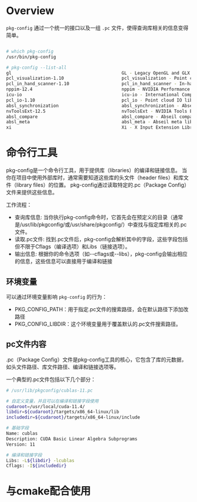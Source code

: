 # Overview

`pkg-config` 通过一个统一的接口以及一组 `.pc` 文件，使得查询库相关的信息变得简单。

```bash

# which pkg-config
/usr/bin/pkg-config

# pkg-config --list-all
gl                                          GL - Legacy OpenGL and GLX library and headers.
pcl_visualization-1.10                      pcl_visualization - Point cloud visualization library
pcl_in_hand_scanner-1.10                    pcl_in_hand_scanner - In-hand scanner for small objects
nppim-12.4                                  nppim - NVIDIA Performance Primitives - Image Processing - Morphological
icu-io                                      icu-io - International Components for Unicode: Stream and I/O Library
pcl_io-1.10                                 pcl_io - Point cloud IO library
absl_synchronization                        absl_synchronization - Abseil synchronization library
nvToolsExt-12.5                             nvToolsExt - NVIDIA Tools Extension
absl_compare                                absl_compare - Abseil compare library
absl_meta                                   absl_meta - Abseil meta library
xi                                          Xi - X Input Extension Library

```

# 命令行工具

pkg-config是一个命令行工具，用于提供库（libraries）的编译和链接信息。
当你在项目中使用外部库时，通常需要知道这些库的头文件（header files）和库文件（library files）的位置。
pkg-config通过读取特定的.pc（Package Config）文件来提供这些信息。

工作流程：
* 查询库信息: 当你执行pkg-config命令时，它首先会在预定义的目录（通常是/usr/lib/pkgconfig/或/usr/share/pkgconfig/）中查找与指定库相关的.pc文件。
* 读取.pc文件: 找到.pc文件后，pkg-config会解析其中的字段，这些字段包括但不限于Cflags（编译选项）和Libs（链接选项）。
* 输出信息: 根据你的命令选项（如--cflags或--libs），pkg-config会输出相应的信息，这些信息可以直接用于编译和链接

## 环境变量

可以通过环境变量影响 `pkg-config` 的行为：
* PKG_CONFIG_PATH：用于指定.pc文件的搜索路径，会在默认路径下添加改路径
* PKG_CONFIG_LIBDIR：这个环境变量用于覆盖默认的.pc文件搜索路径。

## pc文件内容

.pc（Package Config）文件是pkg-config工具的核心，它包含了库的元数据，如头文件路径、库文件路径、编译和链接选项等。

一个典型的.pc文件包括以下几个部分：

```bash
# /usr/lib/pkgconfig/cublas-11.pc 

# 自定义变量，并且可以在编译和链接字段使用
cudaroot=/usr/local/cuda-11.4/
libdir=${cudaroot}/targets/x86_64-linux/lib
includedir=${cudaroot}/targets/x86_64-linux/include

# 基础字段
Name: cublas
Description: CUDA Basic Linear Algebra Subprograms
Version: 11

# 编译和链接字段
Libs: -L${libdir} -lcublas
Cflags: -I${includedir}

```

# 与cmake配合使用